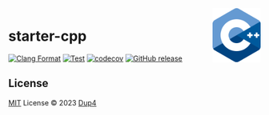 <img align="right" width="96px" src="./assets/1200px_cpp_logo.svg.png">

# starter-cpp

[![Clang Format][clang-format-ci-badge]][clang-format-ci]
[![Test][test-ci-badge]][test-ci]
[![codecov][codecov-badge]][codecov]
[![GitHub release][gh-release-badge]][gh-release]

## License

[MIT](./LICENSE) License © 2023 [Dup4][dup4]

[dup4]: https://github.com/Dup4
[clang-format-ci-badge]: https://github.com/Dup4/starter-cpp/workflows/Clang%20Format/badge.svg
[clang-format-ci]: https://github.com/Dup4/starter-cpp/actions/workflows/clang_format.yml
[test-ci-badge]: https://github.com/Dup4/starter-cpp/workflows/Test/badge.svg
[test-ci]: https://github.com/Dup4/starter-cpp/actions/workflows/test.yml
[codecov-badge]: https://codecov.io/gh/Dup4/starter-cpp/branch/main/graph/badge.svg
[codecov]: https://codecov.io/gh/Dup4/starter-cpp
[gh-release-badge]: https://img.shields.io/github/release/Dup4/starter-cpp.svg
[gh-release]: https://GitHub.com/Dup4/starter-cpp/releases/

